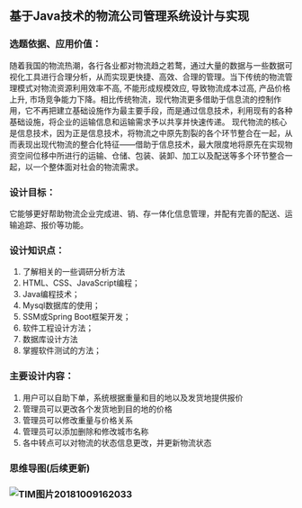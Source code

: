 ## 基于Java技术的物流公司管理系统设计与实现

### 选题依据、应用价值：

​        随着我国的物流热潮，各行各业都对物流趋之若鹜，通过大量的数据与一些数据可视化工具进行合理分析，从而实现更快捷、高效、合理的管理。当下传统的物流管理模式对物流资源利用效率不高, 不能形成规模效应, 导致物流成本过高, 产品价格上升, 市场竞争能力下降。相比传统物流，现代物流更多借助于信息流的控制作用，它不再把建立基础设施作为最主要手段，而是通过信息技术，利用现有的各种基础设施，将企业的运输信息和运输需求予以共享并快速传递。 现代物流的核心是信息技术，因为正是信息技术，将物流之中原先割裂的各个环节整合在一起，从而表现出现代物流的整合化特征——借助于信息技术，最大限度地将原先在实现物资空间位移中所进行的运输、仓储、包装、装卸、加工以及配送等多个环节整合一起，以一个整体面对社会的物流需求。 

### 设计目标：

它能够更好帮助物流企业完成进、销、存一体化信息管理，并配有完善的配送、运输追踪、报价等功能。 

### 设计知识点：

1. 了解相关的一些调研分析方法
2. HTML、CSS、JavaScript编程；
3. Java编程技术；
4. Mysql数据库的使用；
5. SSM或Spring Boot框架开发；
6. 软件工程设计方法；
7. 数据库设计方法
8. 掌握软件测试的方法；

### 主要设计内容：

1. 用户可以自助下单，系统根据重量和目的地以及发货地提供报价
2. 管理员可以更改各个发货地到目的地的价格
3. 管理员可以修改重量与价格关系
4. 管理员可以添加删除和修改城市名称
5. 各中转点可以对物流的状态信息更改，并更新物流状态

### 思维导图(后续更新)

### ![TIM图片20181009162033](C:\Users\lenovo\Desktop\TIM图片20181009162033.png)





